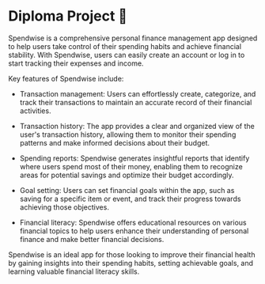 # Diploma Project 🤡

Spendwise is a comprehensive personal finance management app designed to help users take control of their spending habits and achieve financial stability. With Spendwise, users can easily create an account or log in to start tracking their expenses and income.

Key features of Spendwise include:

* Transaction management: Users can effortlessly create, categorize, and track their transactions to maintain an accurate record of their financial activities.

* Transaction history: The app provides a clear and organized view of the user's transaction history, allowing them to monitor their spending patterns and make informed decisions about their budget.

* Spending reports: Spendwise generates insightful reports that identify where users spend most of their money, enabling them to recognize areas for potential savings and optimize their budget accordingly.

* Goal setting: Users can set financial goals within the app, such as saving for a specific item or event, and track their progress towards achieving those objectives.

* Financial literacy: Spendwise offers educational resources on various financial topics to help users enhance their understanding of personal finance and make better financial decisions.

Spendwise is an ideal app for those looking to improve their financial health by gaining insights into their spending habits, setting achievable goals, and learning valuable financial literacy skills.

